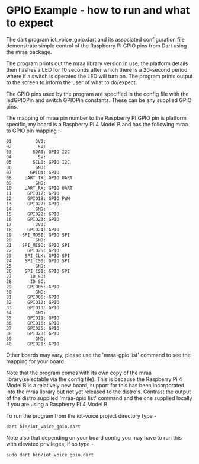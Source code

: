 # GPIO Example - how to run and what to expect

The dart program iot_voice_gpio.dart and its associated configuration file demonstrate simple control of the Raspberry PI
GPIO pins from Dart using the mraa package.

The program prints out the mraa library version in use, the platform details then flashes a LED for 10 seconds after which
there is a 20-second period where if a switch is operated the LED will turn on. The program prints output to the screen to
inform the user of what to do/expect.

The GPIO pins used by the program are specified in the config file with the ledGPIOPin and switch GPIOPin
constants. These can be any supplied GPIO pins.

The mapping of mraa pin number to the Raspberry PI GPIO pin is platform specific, my board is a
Raspberry Pi 4 Model B and has the following mraa to GPIO pin mapping :-
```
01         3V3:
02          5V:
03        SDA0: GPIO I2C  
04          5V:
05        SCL0: GPIO I2C  
06         GND:
07       GPIO4: GPIO
08     UART_TX: GPIO UART
09         GND:
10     UART_RX: GPIO UART
11      GPIO17: GPIO
12      GPIO18: GPIO PWM  
13      GPIO27: GPIO
14         GND:
15      GPIO22: GPIO
16      GPIO23: GPIO
17         3V3:
18      GPIO24: GPIO
19    SPI_MOSI: GPIO SPI  
20         GND:
21    SPI_MISO: GPIO SPI  
22      GPIO25: GPIO
23     SPI_CLK: GPIO SPI  
24     SPI_CS0: GPIO SPI  
25         GND:
26     SPI_CS1: GPIO SPI  
27       ID_SD:
28       ID_SC:
29      GPIO05: GPIO
30         GND:
31      GPIO06: GPIO
32      GPIO12: GPIO
33      GPIO13: GPIO
34         GND:
35      GPIO19: GPIO
36      GPIO16: GPIO
37      GPIO26: GPIO
38      GPIO20: GPIO
39         GND:
40      GPIO21: GPIO 
```

Other boards may vary, please use the 'mraa-gpio list' command to see the mapping for your board.

Note that the program comes with its own copy of the mraa library(selectable via the config file). This is because the Raspberry Pi 4 Model B is a relatively new board, support for this has been incorporated into 
the mraa library but not yet released to the distro's. Contrast the output of the distro supplied 'mraa-gpio list' command and the one supplied locally if you are
using a Raspberry Pi 4 Model B.

To run the program from the iot-voice project directory type -

```dart bin/iot_voice_gpio.dart```

Note also that depending on your board config you may have to run this with elevated privileges, if so
type -

```sudo dart bin/iot_voice_gpio.dart```